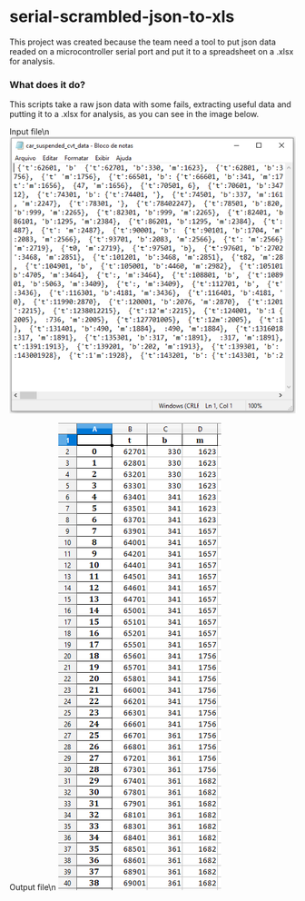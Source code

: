 
# serial-scrambled-json-to-xls

This project was created because the team need a tool to put json data readed on a microcontroller serial port and put it to a spreadsheet on a .xlsx for analysis.

### What does it do?  

This scripts take a raw json data with some fails, extracting useful data and putting it to a .xlsx for analysis, as you can see in the image below.

Input file\n
![screenshot](https://github.com/LondriBaja/serial-scrambled-json-to-xls/blob/master/screenshots/input_file.PNG)

Output file\n
![screenshot](https://github.com/LondriBaja/serial-scrambled-json-to-xls/blob/master/screenshots/output_file.PNG)
